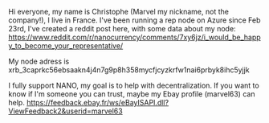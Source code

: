 Hi everyone, my name is Christophe (Marvel my nickname, not the company!), I live in France.
I've been running a rep node on Azure since Feb 23rd, I've created a reddit post here, with some data about my node: 
https://www.reddit.com/r/nanocurrency/comments/7xy6jz/i_would_be_happy_to_become_your_representative/

My node adress is xrb_3caprkc56ebsaakn4j4n7g9p8h358mycfjcyzkrfw1nai6prbyk8ihc5yjjk

I fully support NANO, my goal is to help with decentralization. 
If you want to know if I'm someone you can trust, maybe my Ebay profile (marvel63) can help.
https://feedback.ebay.fr/ws/eBayISAPI.dll?ViewFeedback2&userid=marvel63
